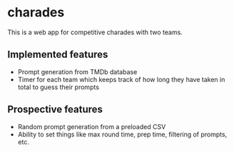 # charades

This is a web app for competitive charades with two teams.

## Implemented features

- Prompt generation from TMDb database
- Timer for each team which keeps track of how long they have taken in total to guess their prompts

## Prospective features

- Random prompt generation from a preloaded CSV
- Ability to set things like max round time, prep time, filtering of prompts, etc.
